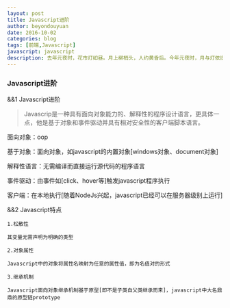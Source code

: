```yaml
---
layout: post
title: Javascript进阶
author: beyondouyuan
date: 2016-10-02
categories: blog
tags: [前端,Javascript]
javascript: javascript
description: 去年元夜时，花市灯如昼。月上柳梢头，人约黄昏后。今年元夜时，月与灯依旧。不见去年人，泪湿春衫袖。
---
```


###  Javascript进阶 ###

 &&1  Javascript进阶


>	Javascrip是一种具有面向对象能力的、解释性的程序设计语言，更具体一点，他是基于对象和事件驱动并具有相对安全性的客户端脚本语言。
>


  面向对象：oop

  基于对象：面向对象，如javascript的内置对象[windows对象、document对象]

  解释性语言：无需编译而直接运行源代码的程序语言

  事件驱动：由事件如[click、hover等]触发javascript程序执行

  客户端：在本地执行[随着NodeJs兴起，javascript已经可以在服务器级别上运行]


 &&2  Javascript特点

	1.松散性

	其变量无需声明为明确的类型

	2.对象属性

	Javascript中的对象将属性名映射为任意的属性值，即为名值对的形式

	3.继承机制

	Javascript面向对象继承机制基于原型[即不是子类自父类继承而来]，javascript中大名鼎鼎的原型链prototype




